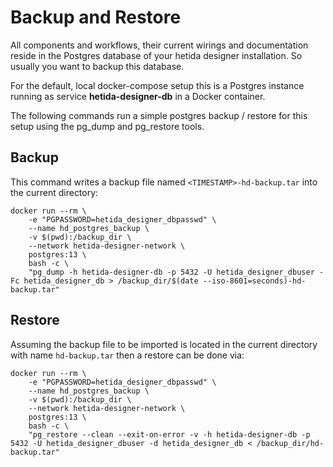 # Backup and Restore

All components and workflows, their current wirings and documentation reside in the Postgres database of your hetida designer installation. So usually you want to backup this database.

For the default, local docker-compose setup this is a Postgres instance running as service **hetida-designer-db** in a Docker container.

The following commands run a simple postgres backup / restore for this setup using the pg_dump and pg_restore tools.

## Backup

This command writes a backup file named `<TIMESTAMP>-hd-backup.tar` into the current directory:

```
docker run --rm \
    -e "PGPASSWORD=hetida_designer_dbpasswd" \
    --name hd_postgres_backup \
    -v $(pwd):/backup_dir \
    --network hetida-designer-network \
    postgres:13 \
    bash -c \
    "pg_dump -h hetida-designer-db -p 5432 -U hetida_designer_dbuser -Fc hetida_designer_db > /backup_dir/$(date --iso-8601=seconds)-hd-backup.tar"
```

## Restore

Assuming the backup file to be imported is located in the current directory with name `hd-backup.tar` then a restore can be done via:

```
docker run --rm \
    -e "PGPASSWORD=hetida_designer_dbpasswd" \
    --name hd_postgres_backup \
    -v $(pwd):/backup_dir \
    --network hetida-designer-network \
    postgres:13 \
    bash -c \
    "pg_restore --clean --exit-on-error -v -h hetida-designer-db -p 5432 -U hetida_designer_dbuser -d hetida_designer_db < /backup_dir/hd-backup.tar"

```

